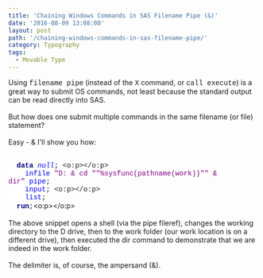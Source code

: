 ```yaml
---
title: 'Chaining Windows Commands in SAS Filename Pipe (&)'
date: '2016-08-09 13:08:00'
layout: post
path: '/chaining-windows-commands-in-sas-filename-pipe/'
category: Typography
tags:
  - Movable Type
---
```


Using <span style="font-family: &quot;courier new&quot; , &quot;courier&quot; , monospace;">filename pip</span>e (instead of the <span style="font-family: &quot;courier new&quot; , &quot;courier&quot; , monospace;">X</span> command, or <span style="font-family: &quot;courier new&quot; , &quot;courier&quot; , monospace;">call execute</span>) is a great way to submit OS commands, not least because the standard output can be read directly into SAS.<br /><br />But how does one submit multiple commands in the same filename (or file) statement?<br /><br />Easy - &amp; I'll show you how:<br /><br /><div style="margin-bottom: 0.0001pt;"><b><span style="background: white; color: navy; font-family: &quot;courier new&quot;;">&nbsp; data</span></b><span style="background: white; font-family: &quot;courier new&quot;;"> </span><span style="background: white; color: blue; font-family: &quot;courier new&quot;;">_null_</span><span style="background: white; font-family: &quot;courier new&quot;;">; <o:p></o:p></span></div><div style="margin-bottom: 0.0001pt;"><span style="background: white; font-family: &quot;courier new&quot;;">&nbsp; &nbsp;&nbsp;</span><span style="background: white; color: blue; font-family: &quot;courier new&quot;;">infile</span><span style="background: white; font-family: &quot;courier new&quot;;">&nbsp;<span style="color: purple;">"D: &amp; cd ""%sysfunc(pathname(work))"" &amp; dir"&nbsp;</span></span><span style="background: white; color: blue; font-family: &quot;courier new&quot;;">pipe</span><span style="background-color: white; font-family: &quot;courier new&quot;;">;</span></div><div style="margin-bottom: 0.0001pt;"><span style="background: white; font-family: &quot;courier new&quot;;">&nbsp; &nbsp;&nbsp;</span><span style="background: white; color: blue; font-family: &quot;courier new&quot;;">input</span><span style="background: white; font-family: &quot;courier new&quot;;">; <o:p></o:p></span></div><div style="margin-bottom: 0.0001pt;"><span style="background: white; font-family: &quot;courier new&quot;;">&nbsp; &nbsp;&nbsp;</span><span style="background: white; color: blue; font-family: &quot;courier new&quot;;">list</span><span style="background: white; font-family: &quot;courier new&quot;;">;</span></div><div><b><span style="background: white; color: navy; font-family: &quot;courier new&quot;;">&nbsp; run</span></b><span style="background: white; font-family: &quot;courier new&quot;;">;</span><o:p></o:p></div><br />The above snippet opens a shell (via the pipe fileref), changes the working directory to the D drive, then to the work folder (our work location is on a different drive), then executed the dir command to demonstrate that we are indeed in the work folder.<br /><br />The delimiter is, of course, the ampersand (&amp;).